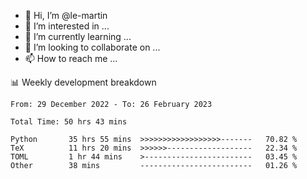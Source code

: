 - 👋 Hi, I’m @le-martin
- 👀 I’m interested in ...
- 🌱 I’m currently learning ...
- 💞️ I’m looking to collaborate on ...
- 📫 How to reach me ...

<!---
Tutorial for using WakaTime stats in GitHub profile: https://github.com/athul/waka-readme
-->

📊 Weekly development breakdown
<!--START_SECTION:waka-->

```text
From: 29 December 2022 - To: 26 February 2023

Total Time: 50 hrs 43 mins

Python       35 hrs 55 mins  >>>>>>>>>>>>>>>>>>-------   70.82 %
TeX          11 hrs 20 mins  >>>>>>-------------------   22.34 %
TOML         1 hr 44 mins    >------------------------   03.45 %
Other        38 mins         -------------------------   01.26 %
```

<!--END_SECTION:waka-->

<!---
le-martin/le-martin is a ✨ special ✨ repository because its `README.md` (this file) appears on your GitHub profile.
You can click the Preview link to take a look at your changes.
--->
